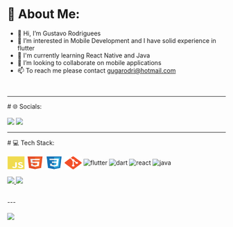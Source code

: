 # 💫 About Me:
- 👋 Hi, I’m Gustavo Rodriguees
- 👀 I’m interested in Mobile Development and I have solid experience in flutter
- 🌱 I'm currently learning React Native and Java
- 💞️ I’m looking to collaborate on mobile applications
- 📫 To reach me please contact gugarodri@hotmail.com



<div align="left" valign="top"><br>
  <hr>
  # 🌐 Socials:<br><br>
  <a href="https://www.linkedin.com/in/gustavorodrii/" target="_blank"><img src="https://img.shields.io/badge/-LinkedIn-%230077B5?style=for-the-badge&logo=linkedin&logoColor=white" target="_blank"></a>
  <a href="https://play.google.com/store/apps/developer?id=Gustavo+Matos" target="_blank"><img src="https://img.shields.io/badge/-PlayStore-%230077B5?style=for-the-badge&logo=PlayStore&logoColor=white" target="_blank"></a><br>
  <hr>
  # 💻 Tech Stack:<br><br>
  <img align="center" alt="Js" height="30" width="40" src="https://raw.githubusercontent.com/devicons/devicon/master/icons/javascript/javascript-plain.svg">
  <img align="center" alt="HTML" height="30" width="40" src="https://raw.githubusercontent.com/devicons/devicon/master/icons/html5/html5-original.svg">
  <img align="center" alt="CSS" height="30" width="40" src="https://raw.githubusercontent.com/devicons/devicon/master/icons/css3/css3-original.svg">
  <img align="center" alt="git" height="30" width="40" src="https://raw.githubusercontent.com/devicons/devicon/master/icons/git/git-original.svg">
  <img align="center" alt="flutter" height="30" width="40" src="https://cdn.jsdelivr.net/gh/devicons/devicon/icons/flutter/flutter-original.svg">
  <img align="center" alt="dart" height="30" width="40" src="https://cdn.jsdelivr.net/gh/devicons/devicon/icons/dart/dart-original.svg">
  <img align="center" alt="react" height="30" width="40" src="https://cdn.jsdelivr.net/gh/devicons/devicon/icons/react/react-original.svg">
  <img align="center" alt="java" height="30" width="40" src="https://cdn.jsdelivr.net/gh/devicons/devicon/icons/java/java-original.svg">
  
</div><br>

<div align="left">
  <a href="https://github.com/gustavorodrii">
    <img height="150em" src="https://github-readme-stats-sigma-five.vercel.app/api?username=gustavorodrii&count_private=true&include_all_commits=true&show_icons=true&theme=radical&hide_border=false&show_owner=true"/>
    <img height="150em" src="https://github-readme-stats-sigma-five.vercel.app/api/top-langs/?username=gustavorodrii&theme=radical&hide_border=false&&layout=compact"/>
    
  </a>
</div><br>



---<br><br>
<a href="https://visitcount.itsvg.in">
  <img src="https://visitcount.itsvg.in/api?id=gustavorodrii&label=Profile%20Views&color=12&icon=0&pretty=false" />
</a>
  
